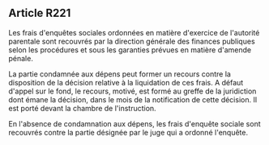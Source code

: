 Article R221
----
Les frais d'enquêtes sociales ordonnées en matière d'exercice de l'autorité
parentale sont recouvrés par la direction générale des finances publiques selon
les procédures et sous les garanties prévues en matière d'amende pénale.

La partie condamnée aux dépens peut former un recours contre la disposition de
la décision relative à la liquidation de ces frais. A défaut d'appel sur le
fond, le recours, motivé, est formé au greffe de la juridiction dont émane la
décision, dans le mois de la notification de cette décision. Il est porté devant
la chambre de l'instruction.

En l'absence de condamnation aux dépens, les frais d'enquête sociale sont
recouvrés contre la partie désignée par le juge qui a ordonné l'enquête.
